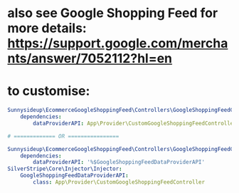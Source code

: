 # also see Google Shopping Feed for more details: https://support.google.com/merchants/answer/7052112?hl=en

# to customise:

```yml
Sunnysideup\EcommerceGoogleShoppingFeed\Controllers\GoogleShoppingFeedController:
    dependencies:
        dataProviderAPI: App\Provider\CustomGoogleShoppingFeedController

# ============= OR ================

Sunnysideup\EcommerceGoogleShoppingFeed\Controllers\GoogleShoppingFeedController:
    dependencies:
        dataProviderAPI: '%$GoogleShoppingFeedDataProviderAPI'
SilverStripe\Core\Injector\Injector:
    GoogleShoppingFeedDataProviderAPI:
        class: App\Provider\CustomGoogleShoppingFeedController
```
